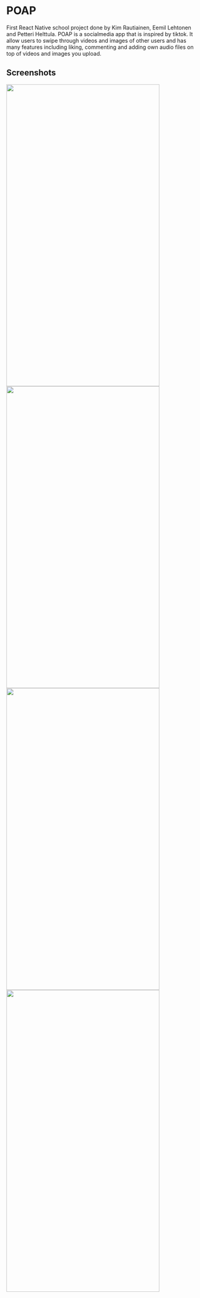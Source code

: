 
# POAP

First React Native school project done by Kim Rautiainen, Eemil Lehtonen and Petteri Helttula. POAP is a socialmedia app that is inspired by tiktok. It allow users to swipe through videos and images of other users and has many features including liking, commenting and adding own audio files on top of videos and images you upload.


## Screenshots

<img src="https://github.com/pamppe/ReactProject/assets/103430042/01256bb6-7830-45da-9f00-8b02517f9b29" width="400" height="790">

<img src="https://github.com/pamppe/ReactProject/assets/103430042/03967fea-7a7d-4394-9aff-376c28a5e726" width="400" height="790">

<img src="https://github.com/pamppe/ReactProject/assets/103430042/9fb8fefc-ddb6-4fbe-b9e9-02bd8ce8da4e" width="400" height="790">

<img src="https://github.com/pamppe/ReactProject/assets/103430042/4c4fb0e2-375c-4c8c-b7e2-e48c5f4d0cc7" width="400" height="790">


